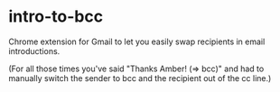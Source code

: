 # intro-to-bcc

Chrome extension for Gmail to let you easily swap recipients in email
introductions.

(For all those times you've said "Thanks Amber! (=> bcc)" and had to manually
switch the sender to bcc and the recipient out of the cc line.)
